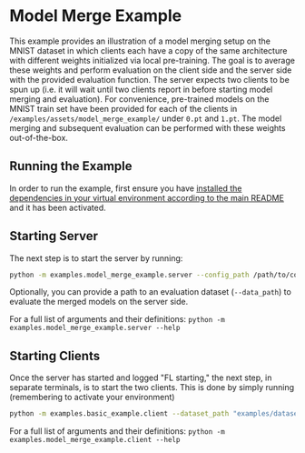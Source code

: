 # Model Merge Example
This example provides an illustration of a model merging setup on the MNIST dataset in which clients each have
a copy of the same architecture with different weights initialized via local pre-training. The goal is to
average these weights and perform evaluation on the client side and the server side with the provided
evaluation function. The server expects two clients to be spun up (i.e. it will wait until two clients
report in before starting model merging and evaluation). For convenience, pre-trained models on the MNIST
train set have been provided for each of the clients in `/examples/assets/model_merge_example/`
under `0.pt` and `1.pt`. The model merging and subsequent evaluation can be performed with these weights
out-of-the-box.

## Running the Example
In order to run the example, first ensure you have [installed the dependencies in your virtual environment according to the main README](/README.md#development-requirements) and it has been activated.

## Starting Server

The next step is to start the server by running:
```bash
python -m examples.model_merge_example.server --config_path /path/to/config
```
Optionally, you can provide a path to an evaluation dataset (`--data_path`) to evaluate the merged models on the
server side.

For a full list of arguments and their definitions: `python -m examples.model_merge_example.server --help`

## Starting Clients

Once the server has started and logged "FL starting," the next step, in separate terminals, is to start the two
clients. This is done by simply running (remembering to activate your environment)
```bash
python -m examples.basic_example.client --dataset_path "examples/datasets/mnist_data/" --model_path "/path/to/checkpoint.pt"
```
For a full list of arguments and their definitions: `python -m examples.model_merge_example.client --help`
